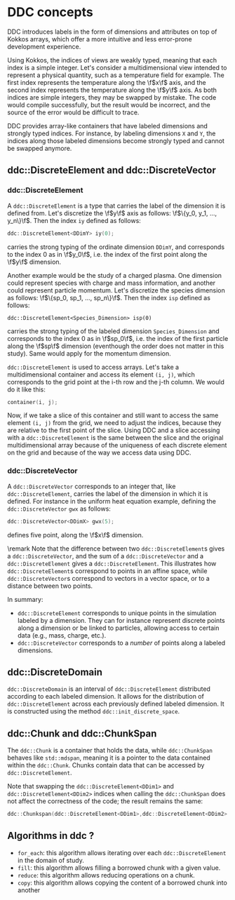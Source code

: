 # DDC concepts

<!--
Copyright (C) The ddc development team, see COPYRIGHT.md file

SPDX-License-Identifier: MIT
-->

DDC introduces labels in the form of dimensions and attributes on top of Kokkos arrays, which offer a more intuitive and less error-prone development experience.

Using Kokkos, the indices of views are weakly typed, meaning that each index is a simple integer. Let's consider a multidimensional view intended to represent a physical quantity, such as a temperature field for example. The first index represents the temperature along the \f$x\f$ axis, and the second index represents the temperature along the \f$y\f$ axis. As both indices are simple integers, they may be swapped by mistake. The code would compile successfully, but the result would be incorrect, and the source of the error would be difficult to trace.

DDC provides array-like containers that have labeled dimensions and strongly typed indices. For instance, by labeling dimensions `X` and `Y`, the indices along those labeled dimensions become strongly typed and cannot be swapped anymore.

## ddc::DiscreteElement and ddc::DiscreteVector

### ddc::DiscreteElement

A `ddc::DiscreteElement` is a type that carries the label of the dimension it is defined from.
Let's discretize the \f$y\f$ axis as follows: \f$\{y_0, y_1, ..., y_n\}\f$. Then the index `iy` defined as follows:

```cpp
ddc::DiscreteElement<DDimY> iy(0);
```

carries the strong typing of the ordinate dimension `DDimY`, and corresponds to the index 0 as in \f$y_0\f$, i.e. the index of the first point along the \f$y\f$ dimension.

Another example would be the study of a charged plasma.
One dimension could represent species with charge and mass information, and another could represent particle momentum.
Let's discretize the species dimension as follows: \f$\{sp_0, sp_1, ..., sp_n\}\f$. Then the index `isp` defined as follows:

`ddc::DiscreteElement<Species_Dimension> isp(0)`

carries the strong typing of the labeled dimension `Species_Dimension` and corresponds to the index 0 as in \f$sp_0\f$, i.e. the index of the first particle along the \f$sp\f$ dimension (eventhough the order does not matter in this study).
Same would apply for the momentum dimension.

`ddc::DiscreteElement` is used to access arrays.
Let's take a multidimensional container and access its element `(i, j)`, which corresponds to the grid point at the i-th row and the j-th column. We would do it like this:

```cpp
container(i, j);
```

Now, if we take a slice of this container and still want to access the same element `(i, j)` from the grid, we need to adjust the indices, because they are relative to the first point of the slice. Using DDC and a slice  accessing with a `ddc::DiscreteElement` is the same between the slice and the original multidimensional array because of the uniqueness of each discrete element on the grid and because of the way we access data using DDC.

### ddc::DiscreteVector

A `ddc::DiscreteVector` corresponds to an integer that, like `ddc::DiscreteElement`, carries the label of the dimension in which it is defined. For instance in the uniform heat equation example, defining the `ddc::DiscreteVector` `gwx` as follows:

```cpp
ddc::DiscreteVector<DDimX> gwx(5);
```

defines five point, along the \f$x\f$ dimension.

\remark Note that the difference between two `ddc::DiscreteElement`s gives a `ddc::DiscreteVector`, and the sum of a `ddc::DiscreteVector` and a `ddc::DiscreteElement` gives a `ddc::DiscreteElement`. This illustrates how `ddc::DiscreteElement`s correspond to points in an affine space, while `ddc::DiscreteVector`s correspond to vectors in a vector space, or to a distance between two points.

In summary:

- `ddc::DiscreteElement` corresponds to unique points in the simulation labeled by a dimension. They can for instance represent discrete points along a dimension or be linked to particles, allowing access to certain data (e.g., mass, charge, etc.).
- `ddc::DiscreteVector` corresponds to a *number* of points along a labeled dimensions.

## ddc::DiscreteDomain

`ddc::DiscreteDomain` is an interval of `ddc::DiscreteElement` distributed according to each labeled dimension.
It allows for the distribution of `ddc::DiscreteElement` across each previously defined labeled dimension.
It is constructed using the method `ddc::init_discrete_space`.

## ddc::Chunk and ddc::ChunkSpan

The `ddc::Chunk` is a container that holds the data, while `ddc::ChunkSpan` behaves like `std::mdspan`, meaning it is a pointer to the data contained within the `ddc::Chunk`.
Chunks contain data that can be accessed by `ddc::DiscreteElement`.

Note that swapping the `ddc::DiscreteElement<DDim1>` and `ddc::DiscreteElement<DDim2>` indices when calling the `ddc::ChunkSpan` does not affect the correctness of the code; the result remains the same:

```cpp
ddc::Chunkspan(ddc::DiscreteElement<DDim1>,ddc::DiscreteElement<DDim2> ) == ddc::Chunkspan(ddc::DiscreteElement<DDim2>,ddc::DiscreteElement<DDim1> );
```

## Algorithms in ddc ?

- `for_each`: this algorithm allows iterating over each `ddc::DiscreteElement` in the domain of study.
- `fill`: this algorithm allows filling a borrowed chunk with a given value.
- `reduce`: this algorithm allows reducing operations on a chunk.
- `copy`: this algorithm allows copying the content of a borrowed chunk into another
